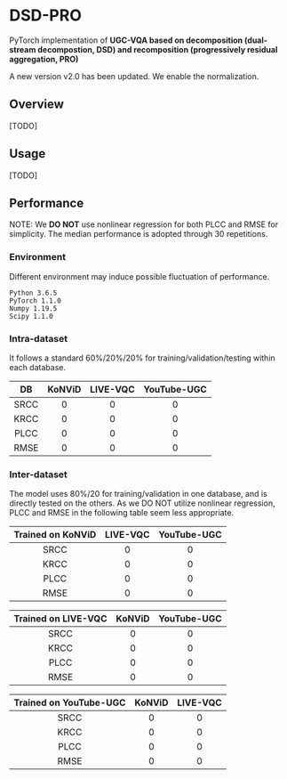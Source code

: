 # DSD-PRO

PyTorch implementation of **UGC-VQA based on decomposition (dual-stream decompostion, DSD) and recomposition (progressively residual aggregation, PRO)**

A new version v2.0 has been updated. We enable the normalization.

## Overview

[TODO]

## Usage

[TODO]

## Performance

NOTE: We **DO NOT** use nonlinear regression for both PLCC and RMSE for simplicity. 
The median performance is adopted through 30 repetitions.

### Environment
Different environment may induce possible fluctuation of performance.

```
Python 3.6.5
PyTorch 1.1.0
Numpy 1.19.5
Scipy 1.1.0
```


### Intra-dataset
It follows a standard 60%/20%/20% for training/validation/testing within each database. 

|  DB  | KoNViD | LIVE-VQC | YouTube-UGC |
| :--: | :----: | :------: | :---------: |
| SRCC |   0    |    0     |      0      |
| KRCC |   0    |    0     |      0      |
| PLCC |   0    |    0     |      0      |
| RMSE |   0    |    0     |      0      |


### Inter-dataset
The model uses 80%/20 for training/validation in one database, and is directly tested on the others. As we DO NOT utilize nonlinear regression, PLCC and RMSE in the following table seem less appropriate.

| Trained on KoNViD | LIVE-VQC | YouTube-UGC |
| :---------------: | :------: | :---------: |
|       SRCC        |    0     |      0      |
|       KRCC        |    0     |      0      |
|       PLCC        |    0     |      0      |
|       RMSE        |    0     |      0      |

| Trained on LIVE-VQC | KoNViD | YouTube-UGC |
| :-----------------: | :----: | :---------: |
|        SRCC         |   0    |      0      |
|        KRCC         |   0    |      0      |
|        PLCC         |   0    |      0      |
|        RMSE         |   0    |      0      |

| Trained on YouTube-UGC | KoNViD | LIVE-VQC |
| :--------------------: | :----: | :------: |
|          SRCC          |   0    |    0     |
|          KRCC          |   0    |    0     |
|          PLCC          |   0    |    0     |
|          RMSE          |   0    |    0     |
